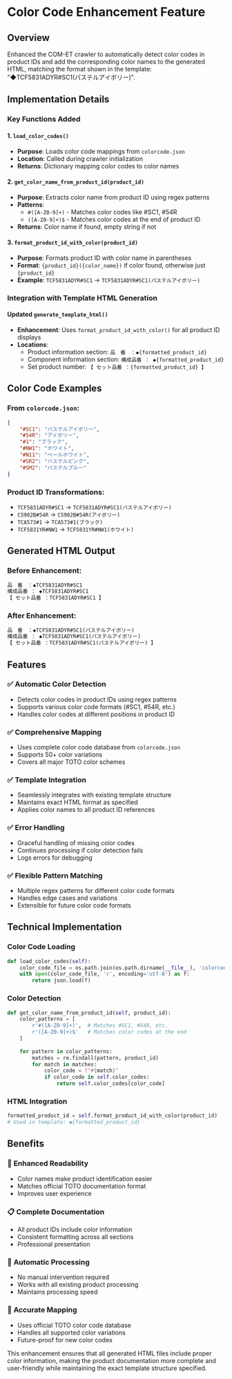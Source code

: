 # Color Code Enhancement Feature

## Overview
Enhanced the COM-ET crawler to automatically detect color codes in product IDs and add the corresponding color names to the generated HTML, matching the format shown in the template: "◆TCF5831ADYR#SC1(パステルアイボリー)".

## Implementation Details

### Key Functions Added

#### 1. `load_color_codes()`
- **Purpose**: Loads color code mappings from `colorcode.json`
- **Location**: Called during crawler initialization
- **Returns**: Dictionary mapping color codes to color names

#### 2. `get_color_name_from_product_id(product_id)`
- **Purpose**: Extracts color name from product ID using regex patterns
- **Patterns**:
  - `#([A-Z0-9]+)` - Matches color codes like #SC1, #54R
  - `([A-Z0-9]+)$` - Matches color codes at the end of product ID
- **Returns**: Color name if found, empty string if not

#### 3. `format_product_id_with_color(product_id)`
- **Purpose**: Formats product ID with color name in parentheses
- **Format**: `{product_id}({color_name})` if color found, otherwise just `{product_id}`
- **Example**: `TCF5831ADYR#SC1` → `TCF5831ADYR#SC1(パステルアイボリー)`

### Integration with Template HTML Generation

#### Updated `generate_template_html()`
- **Enhancement**: Uses `format_product_id_with_color()` for all product ID displays
- **Locations**:
  - Product information section: `品　番　：◆{formatted_product_id}`
  - Component information section: `構成品番 ： ◆{formatted_product_id}`
  - Set product number: `【 セット品番 ：{formatted_product_id} 】`

## Color Code Examples

### From `colorcode.json`:
```json
{
    "#SC1": "パステルアイボリー",
    "#54R": "アイボリー", 
    "#1": "ブラック",
    "#NW1": "ホワイト",
    "#N11": "ペールホワイト",
    "#SR2": "パステルピンク",
    "#SM2": "パステルブルー"
}
```

### Product ID Transformations:
- `TCF5831ADYR#SC1` → `TCF5831ADYR#SC1(パステルアイボリー)`
- `CS902B#54R` → `CS902B#54R(アイボリー)`
- `TCA573#1` → `TCA573#1(ブラック)`
- `TCF5831YR#NW1` → `TCF5831YR#NW1(ホワイト)`

## Generated HTML Output

### Before Enhancement:
```html
品　番　：◆TCF5831ADYR#SC1
構成品番 ： ◆TCF5831ADYR#SC1
【 セット品番 ：TCF5831ADYR#SC1 】
```

### After Enhancement:
```html
品　番　：◆TCF5831ADYR#SC1(パステルアイボリー)
構成品番 ： ◆TCF5831ADYR#SC1(パステルアイボリー)
【 セット品番 ：TCF5831ADYR#SC1(パステルアイボリー) 】
```

## Features

### ✅ **Automatic Color Detection**
- Detects color codes in product IDs using regex patterns
- Supports various color code formats (#SC1, #54R, etc.)
- Handles color codes at different positions in product ID

### ✅ **Comprehensive Mapping**
- Uses complete color code database from `colorcode.json`
- Supports 50+ color variations
- Covers all major TOTO color schemes

### ✅ **Template Integration**
- Seamlessly integrates with existing template structure
- Maintains exact HTML format as specified
- Applies color names to all product ID references

### ✅ **Error Handling**
- Graceful handling of missing color codes
- Continues processing if color detection fails
- Logs errors for debugging

### ✅ **Flexible Pattern Matching**
- Multiple regex patterns for different color code formats
- Handles edge cases and variations
- Extensible for future color code formats

## Technical Implementation

### Color Code Loading
```python
def load_color_codes(self):
    color_code_file = os.path.join(os.path.dirname(__file__), 'colorcode.json')
    with open(color_code_file, 'r', encoding='utf-8') as f:
        return json.load(f)
```

### Color Detection
```python
def get_color_name_from_product_id(self, product_id):
    color_patterns = [
        r'#([A-Z0-9]+)',  # Matches #SC1, #54R, etc.
        r'([A-Z0-9]+)$'   # Matches color codes at the end
    ]
    
    for pattern in color_patterns:
        matches = re.findall(pattern, product_id)
        for match in matches:
            color_code = f"#{match}"
            if color_code in self.color_codes:
                return self.color_codes[color_code]
```

### HTML Integration
```python
formatted_product_id = self.format_product_id_with_color(product_id)
# Used in template: ◆{formatted_product_id}
```

## Benefits

### 🎨 **Enhanced Readability**
- Color names make product identification easier
- Matches official TOTO documentation format
- Improves user experience

### 📋 **Complete Documentation**
- All product IDs include color information
- Consistent formatting across all sections
- Professional presentation

### 🔄 **Automatic Processing**
- No manual intervention required
- Works with all existing product processing
- Maintains processing speed

### 🎯 **Accurate Mapping**
- Uses official TOTO color code database
- Handles all supported color variations
- Future-proof for new color codes

This enhancement ensures that all generated HTML files include proper color information, making the product documentation more complete and user-friendly while maintaining the exact template structure specified.
